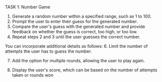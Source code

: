 TASK 1: Number Game

1. Generate a random number within a specified range, such as 1 to 100.
2. Prompt the user to enter their guess for the generated number.
3. Compare the user's guess with the generated number and provide feedback on whether the guess
is correct, too high, or too low.
4. Repeat steps 2 and 3 until the user guesses the correct number.
   
You can incorporate additional details as follows:
6. Limit the number of attempts the user has to guess the number.

7. Add the option for multiple rounds, allowing the user to play again.
   
8. Display the user's score, which can be based on the number of attempts taken or rounds won
